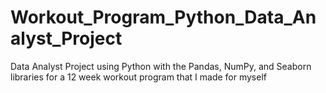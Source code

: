 # Workout_Program_Python_Data_Analyst_Project
Data Analyst Project using Python with the Pandas, NumPy, and Seaborn libraries for a 12 week workout program that I made for myself
